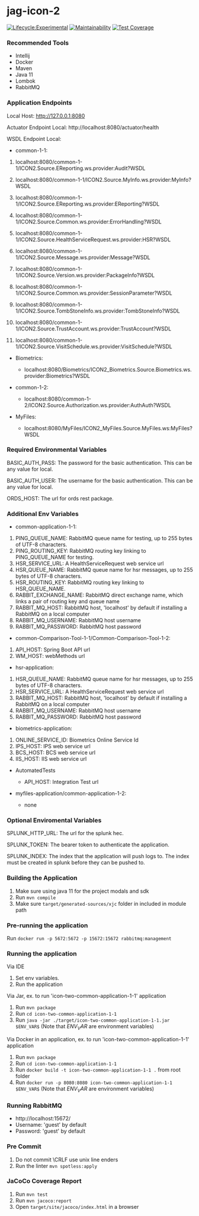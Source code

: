 # jag-icon-2

[![Lifecycle:Experimental](https://img.shields.io/badge/Lifecycle-Experimental-339999)](https://github.com/bcgov/jag-icon-2)
[![Maintainability](https://api.codeclimate.com/v1/badges/a492f352f279a2d1621e/maintainability)](https://codeclimate.com/github/bcgov/jag-icon-2/maintainability)
[![Test Coverage](https://api.codeclimate.com/v1/badges/a492f352f279a2d1621e/test_coverage)](https://codeclimate.com/github/bcgov/jag-icon-2/test_coverage)

### Recommended Tools
* Intellij
* Docker
* Maven
* Java 11
* Lombok
* RabbitMQ

### Application Endpoints

Local Host: http://127.0.0.1:8080

Actuator Endpoint Local: http://localhost:8080/actuator/health

WSDL Endpoint Local:
* common-1-1:
1) localhost:8080/common-1-1/ICON2.Source.EReporting.ws.provider:Audit?WSDL

2) localhost:8080/common-1-1/ICON2.Source.MyInfo.ws.provider:MyInfo?WSDL

3) localhost:8080/common-1-1/ICON2.Source.EReporting.ws.provider:EReporting?WSDL

4) localhost:8080/common-1-1/ICON2.Source.Common.ws.provider:ErrorHandling?WSDL

5) localhost:8080/common-1-1/ICON2.Source.HealthServiceRequest.ws.provider:HSR?WSDL

6) localhost:8080/common-1-1/ICON2.Source.Message.ws.provider:Message?WSDL

7) localhost:8080/common-1-1/ICON2.Source.Version.ws.provider:PackageInfo?WSDL

8) localhost:8080/common-1-1/ICON2.Source.Common.ws.provider:SessionParameter?WSDL

9) localhost:8080/common-1-1/ICON2.Source.TombStoneInfo.ws.provider:TombStoneInfo?WSDL

10) localhost:8080/common-1-1/ICON2.Source.TrustAccount.ws.provider:TrustAccount?WSDL

11) localhost:8080/common-1-1/ICON2.Source.VisitSchedule.ws.provider:VisitSchedule?WSDL

* Biometrics:
	* localhost:8080/Biometrics/ICON2_Biometrics.Source.Biometrics.ws.provider:Biometrics?WSDL

* common-1-2:
	* localhost:8080/common-1-2/ICON2.Source.Authorization.ws.provider:AuthAuth?WSDL

* MyFiles:
	* localhost:8080/MyFiles/ICON2_MyFiles.Source.MyFiles.ws:MyFiles?WSDL

### Required Environmental Variables

BASIC_AUTH_PASS: The password for the basic authentication. This can be any value for local.

BASIC_AUTH_USER: The username for the basic authentication. This can be any value for local.

ORDS_HOST: The url for ords rest package.

### Additional Env Variables
* common-application-1-1:
1) PING_QUEUE_NAME: RabbitMQ queue name for testing, up to 255 bytes of UTF-8 characters.
2) PING_ROUTING_KEY: RabbitMQ routing key linking to PING_QUEUE_NAME for testing.
3) HSR_SERVICE_URL: A HealthServiceRequest web service url
4) HSR_QUEUE_NAME: RabbitMQ queue name for hsr messages, up to 255 bytes of UTF-8 characters.
5) HSR_ROUTING_KEY: RabbitMQ routing key linking to HSR_QUEUE_NAME.
6) RABBIT_EXCHANGE_NAME: RabbitMQ direct exchange name, which links a pair of routing key and queue name
7) RABBIT_MQ_HOST: RabbitMQ host, 'localhost' by default if installing a RabbitMQ on a local computer
8) RABBIT_MQ_USERNAME: RabbitMQ host username
9) RABBIT_MQ_PASSWORD: RabbitMQ host password

* common-Comparison-Tool-1-1/Common-Comparison-Tool-1-2:
1) API_HOST: Spring Boot API url
2) WM_HOST: webMethods url

* hsr-application:
1) HSR_QUEUE_NAME: RabbitMQ queue name for hsr messages, up to 255 bytes of UTF-8 characters.
2) HSR_SERVICE_URL: A HealthServiceRequest web service url
3) RABBIT_MQ_HOST: RabbitMQ host, 'localhost' by default if installing a RabbitMQ on a local computer
4) RABBIT_MQ_USERNAME: RabbitMQ host username
5) RABBIT_MQ_PASSWORD: RabbitMQ host password

* biometrics-application:
1) ONLINE_SERVICE_ID: Biometrics Online Service Id
2) IPS_HOST: IPS web service url
3) BCS_HOST: BCS web service url
4) IIS_HOST: IIS web service url

* AutomatedTests
	* API_HOST: Integration Test url

* myfiles-application/common-application-1-2:
	* none

### Optional Enviromental Variables
SPLUNK_HTTP_URL: The url for the splunk hec.

SPLUNK_TOKEN: The bearer token to authenticate the application.

SPLUNK_INDEX: The index that the application will push logs to. The index must be created in splunk
before they can be pushed to.

### Building the Application
1) Make sure using java 11 for the project modals and sdk
2) Run ```mvn compile```
3) Make sure ```target/generated-sources/xjc``` folder in included in module path

### Pre-running the application
Run ```docker run -p 5672:5672 -p 15672:15672 rabbitmq:management```

### Running the application
Via IDE
1) Set env variables.
2) Run the application

Via Jar, ex. to run 'icon-two-common-application-1-1' application
1) Run ```mvn package```
2) Run ```cd icon-two-common-application-1-1```
3) Run ```java -jar ./target/icon-two-common-application-1-1.jar $ENV_VAR$```  (Note that $ENV_VAR$ are environment variables)

Via Docker in an application, ex. to run 'icon-two-common-application-1-1' application
1) Run ```mvn package```
2) Run ```cd icon-two-common-application-1-1```
3) Run ```docker build -t icon-two-common-application-1-1 .``` from root folder
4) Run ```docker run -p 8080:8080 icon-two-common-application-1-1 $ENV_VAR$```  (Note that $ENV_VAR$ are environment variables)

### Running RabbitMQ
* http://localhost:15672/
* Username: 'guest' by default
* Password: 'guest' by default

### Pre Commit
1) Do not commit \CRLF use unix line enders
2) Run the linter ```mvn spotless:apply```

### JaCoCo Coverage Report
1) Run ```mvn test```
2) Run ```mvn jacoco:report```
3) Open ```target/site/jacoco/index.html``` in a browser
